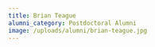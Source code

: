 ```yaml
---
title: Brian Teague
alumni_category: Postdoctoral Alumni
image: /uploads/alumni/brian-teague.jpg
---
```

